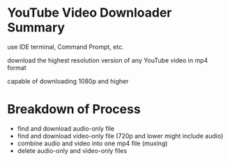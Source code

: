 # YouTube Video Downloader Summary

use IDE terminal, Command Prompt, etc.

download the highest resolution version of any YouTube video in mp4 format

capable of downloading 1080p and higher

# Breakdown of Process

  - find and download audio-only file
  - find and download video-only file (720p and lower might include audio)
  - combine audio and video into one mp4 file (muxing)
  - delete audio-only and video-only files
